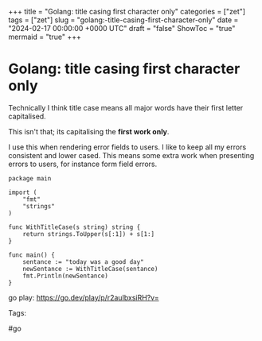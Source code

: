 +++
title = "Golang: title casing first character only"
categories = ["zet"]
tags = ["zet"]
slug = "golang:-title-casing-first-character-only"
date = "2024-02-17 00:00:00 +0000 UTC"
draft = "false"
ShowToc = "true"
mermaid = "true"
+++

# Golang: title casing first character only

Technically I think title case means all major words have their first letter
capitalised.

This isn't that; its capitalising the **first work only**.

I use this when rendering error fields to users. I like to keep all my 
errors consistent and lower cased. This means some extra work when presenting
errors to users, for instance form field errors. 

```golang
package main

import (
	"fmt"
	"strings"
)

func WithTitleCase(s string) string {
	return strings.ToUpper(s[:1]) + s[1:]
}

func main() {
	sentance := "today was a good day"
	newSentance := WithTitleCase(sentance)
	fmt.Println(newSentance)
}
```

go play: https://go.dev/play/p/r2auIbxsiRH?v=

Tags:

  #go

